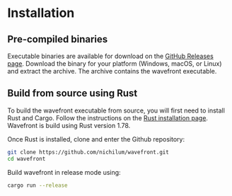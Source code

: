 # Installation

## Pre-compiled binaries

<!-- this is more or less (more more) stolen from the mdbook book -->

Executable binaries are available for download on the [GitHub Releases page](https://github.com/nichilum/wavefront/releases). Download the binary for your platform (Windows, macOS, or Linux) and extract the archive. The archive contains the wavefront executable.

## Build from source using Rust

To build the wavefront executable from source, you will first need to install Rust and Cargo. Follow the instructions on the [Rust installation page](https://www.rust-lang.org/tools/install). Wavefront is build using Rust version 1.78.

<!-- I don't know which Rust versions we can officially support -->

Once Rust is installed, clone and enter the Github repository:

```bash
git clone https://github.com/nichilum/wavefront.git
cd wavefront
```

Build wavefront in release mode using:

```bash
cargo run --release
```
